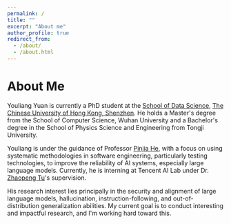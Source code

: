 ```yaml
---
permalink: /
title: ""
excerpt: "About me"
author_profile: true
redirect_from: 
  - /about/
  - /about.html
---
```


About Me
======
Youliang Yuan is currently a PhD student at the [School of Data Science](https://sds.cuhk.edu.cn/en), [The Chinese University of Hong Kong, Shenzhen](https://www.cuhk.edu.cn/en). He holds a Master's degree from the School of Computer Science, Wuhan University and a Bachelor's degree in the School of Physics Science and Engineering from Tongji University.

Youliang is under the guidance of Professor [Pinjia He](https://pinjiahe.github.io/), with a focus on using systematic methodologies in software engineering, particularly testing technologies, to improve the reliability of AI systems, especially large language models. Currently, he is interning at Tencent AI Lab under Dr. [Zhaopeng Tu](http://www.zptu.net/)'s supervision.

His research interest lies principally in the security and alignment of large language models, hallucination, instruction-following, and out-of-distribution generalization abilities. My current goal is to conduct interesting and impactful research, and I'm working hard toward this.


